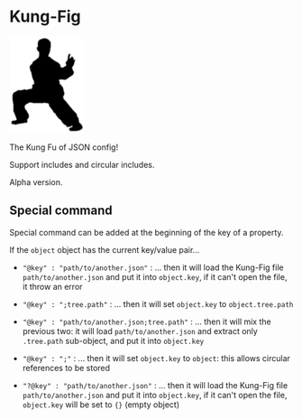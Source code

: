 

# Kung-Fig

![Kung Fig!](https://raw.githubusercontent.com/cronvel/kung-fig/master/kung-fig.png)

The Kung Fu of JSON config!

Support includes and circular includes.

Alpha version.



## Special command

Special command can be added at the beginning of the key of a property.

If the `object` object has the current key/value pair...

* `"@key" : "path/to/another.json"` : ... then it will load the Kung-Fig file `path/to/another.json` and put it into `object.key`,
	if it can't open the file, it throw an error

* `"@key" : ";tree.path"` : ... then it will set `object.key` to `object.tree.path`

* `"@key" : "path/to/another.json;tree.path"` : ... then it will mix the previous two: it will load `path/to/another.json` and
	extract only `.tree.path` sub-object, and put it into `object.key`

* `"@key" : ";"` : ... then it will set `object.key` to `object`: this allows circular references to be stored

* `"?@key" : "path/to/another.json"` : ... then it will load the Kung-Fig file `path/to/another.json` and put it into `object.key`,
	if it can't open the file, `object.key` will be set to `{}` (empty object)





